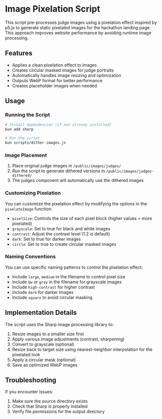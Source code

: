# Image Pixelation Script

This script pre-processes judge images using a pixelation effect inspired by p5.js to generate static pixelated images for the hackathon landing page. This approach improves website performance by avoiding runtime image processing.

## Features

- Applies a clean pixelation effect to images
- Creates circular masked images for judge portraits
- Automatically handles image resizing and optimization
- Outputs WebP format for better performance
- Creates placeholder images when needed

## Usage

### Running the Script

```bash
# Install dependencies (if not already installed)
bun add sharp

# Run the script
bun scripts/dither-images.js
```

### Image Placement

1. Place original judge images in `/public/images/judges/`
2. Run the script to generate dithered versions in `/public/images/judges-dithered/`
3. The judges component will automatically use the dithered images

### Customizing Pixelation

You can customize the pixelation effect by modifying the options in the `pixelateImage` function:

- `pixelSize`: Controls the size of each pixel block (higher values = more pixelated)
- `grayscale`: Set to true for black and white images
- `contrast`: Adjust the contrast level (1.2 is default)
- `dark`: Set to true for darker images
- `circle`: Set to true to create circular masked images

### Naming Conventions

You can use specific naming patterns to control the pixelation effect:

- Include `large`, `medium` in the filename to control pixel size
- Include `bw` or `gray` in the filename for grayscale images
- Include `high-contrast` for higher contrast
- Include `dark` for darker images
- Include `square` to avoid circular masking

## Implementation Details

The script uses the Sharp image processing library to:

1. Resize images to a smaller size first
2. Apply various image adjustments (contrast, sharpening)
3. Convert to grayscale (optional)
4. Resize back to target size using nearest-neighbor interpolation for the pixelated look
5. Apply a circular mask (optional)
6. Save as optimized WebP images

## Troubleshooting

If you encounter issues:

1. Make sure the source directory exists
2. Check that Sharp is properly installed
3. Verify file permissions for the output directory
